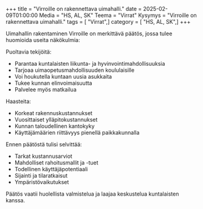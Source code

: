 +++
title = "Virroille on rakennettava uimahalli."
date = 2025-02-09T01:00:00
Media = "HS, AL, SK"
Teema = "Virrat"
Kysymys = "Virroille on rakennettava uimahalli."
tags = [ "Virrat",]
category = [ "HS, AL, SK",]
+++

Uimahallin rakentaminen Virroille on merkittävä päätös, jossa tulee huomioida useita näkökulmia:

Puoltavia tekijöitä:
- Parantaa kuntalaisten liikunta- ja hyvinvointimahdollisuuksia
- Tarjoaa uimaopetusmahdollisuuden koululaisille
- Voi houkutella kuntaan uusia asukkaita
- Tukee kunnan elinvoimaisuutta
- Palvelee myös matkailua

Haasteita:
- Korkeat rakennuskustannukset
- Vuosittaiset ylläpitokustannukset
- Kunnan taloudellinen kantokyky
- Käyttäjämäärien riittävyys pienellä paikkakunnalla

Ennen päätöstä tulisi selvittää:
- Tarkat kustannusarviot
- Mahdolliset rahoitusmallit ja -tuet
- Todellinen käyttäjäpotentiaali
- Sijainti ja tilaratkaisut
- Ympäristövaikutukset

Päätös vaatii huolellista valmistelua ja laajaa keskustelua kuntalaisten kanssa.